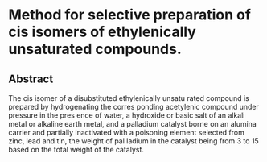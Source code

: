 # Method for selective preparation of cis isomers of ethylenically unsaturated compounds.

## Abstract
The cis isomer of a disubstituted ethylenically unsatu rated compound is prepared by hydrogenating the corres ponding acetylenic compound under pressure in the pres ence of water, a hydroxide or basic salt of an alkali metal or alkaline earth metal, and a palladium catalyst borne on an alumina carrier and partially inactivated with a poisoning element selected from zinc, lead and tin, the weight of pal ladium in the catalyst being from 3 to 15 based on the total weight of the catalyst.